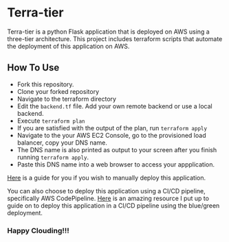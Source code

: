 # Terra-tier

Terra-tier is a python Flask application that is deployed on AWS using a three-tier architecture.
This project includes terraform scripts that automate the deployment of this application on AWS.

## How To Use
- Fork this repository.
- Clone your forked repository
- Navigate to the terraform directory
- Edit the `backend.tf` file. Add your own remote backend or use a local backend.
- Execute `terraform plan`
- If you are satisfied with the output of the plan, run `terraform apply`
- Navigate to the your AWS EC2 Console, go to the provisioned load balancer, copy your DNS name.
- The DNS name is also printed as output to your screen after you finish running `terraform apply`.
- Paste this DNS name into a web browser to access your appplication.

[Here](https://dev.to/kelvinskell/a-practical-guide-to-deploying-a-complex-production-level-three-tier-architecture-on-aws-2hf0) is a guide for you if you wish to manually deploy this application.

You can also choose to deploy this application using a CI/CD pipeline, specifically AWS CodePipeline.
[Here](https://dev.to/kelvinskell/devops-on-aws-codepipeline-in-action-60k) is an amazing resource I put up to guide on to deploy this application in a CI/CD pipeline using the blue/green deployment.


### Happy Clouding!!!
